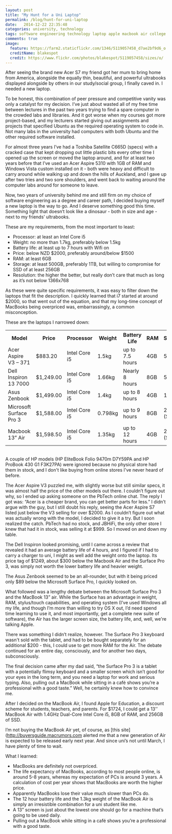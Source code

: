 ```yaml
---
layout: post
title: "My Hunt for a Uni Laptop"
permalink: /blog/hunt-for-uni-laptop
date:   2014-12-22 22:35:48
categories: university, technology
tags: software engineering technology laptop apple macbook air college university
comments: true
image:
  feature: https://farm2.staticflickr.com/1346/5119057458_d7ae2bf9d6_o.jpg
  creditName: blakespot
  credit: https://www.flickr.com/photos/blakespot/5119057458/sizes/o/
---
```


After seeing the brand new Acer S7 my friend got her mum to bring home from America, alongside the equally thin, beautiful, and powerful ultrabooks displayed alongside by others in our study/social group, I finally caved in. I needed a new laptop.

To be honest, this combination of peer pressure and competitive vanity was only a catalyst for my decision. I’ve just about wasted all of my free time between lectures in the past two years trying to find a spare computer in the crowded labs and libraries. And it got worse when my courses got more project-based, and my lecturers started giving out assignments and projects that specified Ubuntu as the required operating system to code in. Not many labs in the university had computers with both Ubuntu and the other required software installed.

For almost three years I’ve had a Toshiba Satellite C665D (specs) with a cracked case that kept dropping out little plastic bits every other time I opened up the screen or moved the laptop around, and for at least two years before that I’ve used an Acer Aspire 5310 with 1GB of RAM and Windows Vista custom installed on it - both were heavy and difficult to carry around while walking up and down the hills of Auckland, and I gave up after two tries and two sore shoulders, and went back to waiting around the computer labs around for someone to leave.

Now, two years of university behind me and still firm on my choice of software engineering as a degree and career path, I decided buying myself a new laptop is the way to go. And I deserve something good this time. Something light that doesn’t look like a dinosaur - both in size and age - next to my friends’ ultrabooks.

These are my requirements, from the most important to least:

* Processor: at least an Intel Core i5
* Weight: no more than 1.7kg, preferably below 1.5kg
* Battery life: at least up to 7 hours with Wifi on
* Price: below NZD $2000, preferably around/below $1500
* RAM: at least 6GB
* Storage: at least 500GB, preferably 1TB, but willing to compromise for SSD of at least 256GB
* Resolution: the higher the better, but really don’t care that much as long as it’s not below 1366x768

As these were quite specific requirements, it was easy to filter down the laptops that fit the description. I quickly learned that i7 started at around $2000, so that went out of the equation, and that my long-time concept of MacBooks being overpriced was, embarrassingly, a common misconception. 

These are the laptops I narrowed down:


<table style="width:100%;">
  <tr>
    <th>Model</th>
    <th>Price</th>
    <th>Processor</th>
    <th>Weight</th>
    <th>Battery Life</th>
    <th>RAM</th>
    <th>Storage</th>
    <th>Size</th>
    <th>Resolution</th>
  </tr>
  <tr>
    <td>Acer Aspire V3 – 371</td>
    <td>$883.20</td>
    <td>Intel Core i5</td>
    <td>1.5kg</td>
    <td>up to 7.5 hours</td>
    <td>4GB</td>
    <td>500GB</td>
    <td>13.3”</td>
    <td>1366x768</td>
  </tr>
  <tr>
    <td>Dell Inspiron 13 7000</td>
    <td>$1,249.00</td>
    <td>Intel Core i5</td>
    <td>1.66kg</td>
    <td>Nearly 8 hours</td>
    <td>8GB</td>
    <td>500GB</td>
    <td>13.3”</td>
    <td>1920x1080</td>
  </tr>
  <tr>
    <td>Asus Zenbook</td>
    <td>$1,499.00</td>
    <td>Intel Core i5</td>
    <td>1.4kg</td>
    <td>up to 8 hours</td>
    <td>4GB</td>
    <td>1TB</td>
    <td>13.3”</td>
    <td>1366x768</td>
  </tr>
  <tr>
    <td>Microsoft Surface Pro 3</td>
    <td>$1,588.00</td>
    <td>Intel Core i5</td>
    <td>0.798kg</td>
    <td>up to 9 hours</td>
    <td>8GB</td>
    <td>256GB (SSD)</td>
    <td>12”</td>
    <td>2160x1440</td>
  </tr>
  <tr>
    <td>Macbook 13” Air</td>
    <td>$1,598.50</td>
    <td>Intel Core i5</td>
    <td>1.35kg</td>
    <td>up to 12 hours</td>
    <td>4GB</td>
    <td>256GB (SSD)</td>
    <td>13.3”</td>
    <td>1440x900</td>
  </tr>
</table>

<br/>
A couple of HP models (HP EliteBook Folio 9470m D7Y59PA and HP ProBook 430 G1 F3K27PA) were ignored because no physical store had them in stock, and I don't like buying from online stores I've never heard of before.

The Acer Aspire V3 puzzled me, with slightly worse but still similar specs, it was almost half the price of the other models out there. I couldn’t figure out why, so I ended up asking someone on the PbTech online chat. The reply I got was: “Acer is a cheaper brand, you can get better parts for less.” I didn’t argue with the guy, but I still doubt his reply, seeing the Acer Aspire S7 listed just below the V3 selling for over $2000. As I couldn’t figure out what was actually wrong with the model, I decided to give it a try. But I soon realized the catch. PbTech had no stock, and JBHiFi, the only other store I knew that had it in stock, was selling it at $999. So I moved on and down my table.

The Dell Inspiron looked promising, until I came across a review that revealed it had an average battery life of 4 hours, and I figured if I had to carry a charger to uni, I might as well add the weight onto the laptop. Its price tag of $1249, about $300 below the Macbook Air and the Surface Pro 3, was simply not worth the lower battery life and heavier weight.

The Asus Zenbook seemed to be an all-rounder, but with it being priced only $89 below the Microsoft Surface Pro, I quickly looked on.

What followed was a lengthy debate between the Microsoft Surface Pro 3 and the MacBook 13” air. While the Surface has an advantage in weight, RAM, stylus/touch capabilities, and operating system (I’ve used Windows all my life, and though I’m more than willing to try OS X out, I’d need spend time learning to use it, and most importantly, get a complete new suite of software), the Air has the larger screen size, the battery life, and, well, we're talking Apple.

There was something I didn’t realize, however. The Surface Pro 3 keyboard wasn't sold with the tablet, and had to be bought separately for an additional $200 - this, I could use to get more RAM for the Air. The debate continued for an entire day, consciously, and for another two days, subconsciously.

The final decision came after my dad said, “the Surface Pro 3 is a tablet with a potentially flimsy keyboard and a smaller screen which isn’t good for your eyes in the long term, and you need a laptop for work and serious typing. Also, pulling out a MacBook while sitting in a café shows you’re a professional with a good taste.” Well, he certainly knew how to convince me.

After I decided on the MacBook Air, I found Apple for Education, a discount scheme for students, teachers, and parents. For $1724, I could get a 13’’ MacBook Air with 1.4GHz Dual-Core Intel Core i5, 8GB of RAM, and 256GB of SSD.

I’m not buying the MacBook Air yet, of course, as [this site](http://buyersguide.macrumors.com alerted me that a new generation of Air is expected to be released early next year. And since uni’s not until March, I have plenty of time to wait.


What I learned:

* MacBooks are definitely not overpriced.
* The life expectancy of MacBooks, according to most people online, is around 5-8 years, whereas my expectation of PCs is around 3 years. A calculation of cost per year shows that MacBooks are worth the higher price.
* Apparently MacBooks lose their value much slower than PCs do.
* The 12 hour battery life and the 1.3kg weight of the MacBook Air is simply an irresistible combination for a  uni student like me.
* A 13” screen is just about the lowest one should go for a machine that’s going to be used daily.
* Pulling out a MacBook while sitting in a café shows you’re a professional with a good taste.

